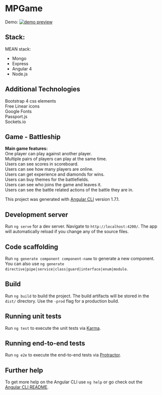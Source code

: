 # MPGame
Demo:
<a href="https://youtu.be/Zpia3tEy3Sw">
  <img src="https://www.youtube.com/upload_thumbnail?v=Zpia3tEy3Sw&t=2&ts=1525045961739" alt="demo preview" />
</a>

## Stack:
MEAN stack:
<ul>
  <li>Mongo</li>
  <li>Express</li>
  <li>Angular 4</li>
  <li>Node.js</li>
</ul>

## Additional Technologies
Bootstrap 4 css elements<br>
Free Linear icons<br>
Google Fonts<br>
Passport.js<br>
Sockets.io

## Game - Battleship
<strong>Main game features:</strong><br>
One player can play against another player.<br>
Multiple pairs of players can play at the same time.<br>
Users can see scores in scoreboard.<br>
Users can see how many players are online.<br>
Users can get experience and diamonds for wins.<br>
Users can buy themes for the battlefields.<br>
Users can see who joins the game and leaves it.<br>
Users can see the battle related actions of the battle they are in.<br>

This project was generated with [Angular CLI](https://github.com/angular/angular-cli) version 1.7.1.

## Development server

Run `ng serve` for a dev server. Navigate to `http://localhost:4200/`. The app will automatically reload if you change any of the source files.

## Code scaffolding

Run `ng generate component component-name` to generate a new component. You can also use `ng generate directive|pipe|service|class|guard|interface|enum|module`.

## Build

Run `ng build` to build the project. The build artifacts will be stored in the `dist/` directory. Use the `-prod` flag for a production build.

## Running unit tests

Run `ng test` to execute the unit tests via [Karma](https://karma-runner.github.io).

## Running end-to-end tests

Run `ng e2e` to execute the end-to-end tests via [Protractor](http://www.protractortest.org/).

## Further help

To get more help on the Angular CLI use `ng help` or go check out the [Angular CLI README](https://github.com/angular/angular-cli/blob/master/README.md).
